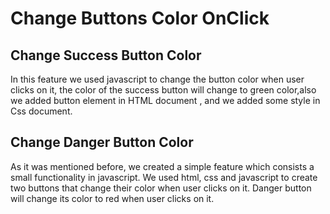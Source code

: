# Change Buttons Color OnClick

## Change Success Button Color

In this feature we used javascript to change the button color when user clicks on it, the color of the success button will change to green color,also we added button element in HTML document , and we added some style in Css document.


## Change Danger Button Color
As it was mentioned before, we created a simple feature which consists a small functionality in javascript. We used html, css and javascript to create two buttons that change their color when user clicks on it. Danger button will change its color to red when user clicks on it.
